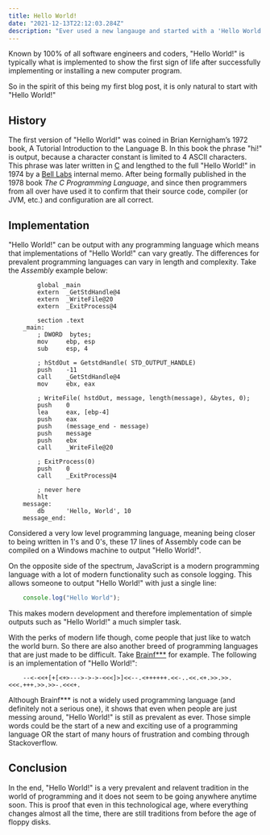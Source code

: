 ```yaml
---
title: Hello World!
date: "2021-12-13T22:12:03.284Z"
description: "Ever used a new langauge and started with a 'Hello World!' output? Find out its origin and a couple uses for it."
---
```


Known by 100% of all software engineers and coders, "Hello World!" is typically what is implemented to show the first sign of life after successfully implementing or installing a new computer program.

So in the spirit of this being my first blog post, it is only natural to start with "Hello World!"

## History ##

The first version of "Hello World!" was coined in Brian Kernigham’s 1972 book, A Tutorial Introduction to the Language B. In this book the phrase "hi!" is output, because a character constant is limited to 4 ASCII characters. This phrase was later written in [C](https://www.cprogramming.com/) and lengthed to the full "Hello World!" in 1974 by a [Bell Labs](https://www.belllabs.com/) internal memo. After being formally published in the 1978 book _The C Programming Language_, and since then programmers from all over have used it to confirm that their source code, compiler (or JVM, etc.) and configuration are all correct. 

## Implementation ##

"Hello World!" can be output with any programming language which means that implementations of "Hello World!" can vary greatly. The differences for prevalent programming languages can vary in length and complexity. Take the _Assembly_ example below:

```assembly
        global _main
        extern  _GetStdHandle@4
        extern  _WriteFile@20
        extern  _ExitProcess@4

        section .text
    _main:
        ; DWORD  bytes;    
        mov     ebp, esp
        sub     esp, 4

        ; hStdOut = GetstdHandle( STD_OUTPUT_HANDLE)
        push    -11
        call    _GetStdHandle@4
        mov     ebx, eax    

        ; WriteFile( hstdOut, message, length(message), &bytes, 0);
        push    0
        lea     eax, [ebp-4]
        push    eax
        push    (message_end - message)
        push    message
        push    ebx
        call    _WriteFile@20

        ; ExitProcess(0)
        push    0
        call    _ExitProcess@4

        ; never here
        hlt
    message:
        db      'Hello, World', 10
    message_end:
```


Considered a very low level programming language, meaning being closer to being written in 1's and 0's, these 17 lines of Assembly code can be compiled on a Windows machine to output "Hello World!".

On the opposite side of the spectrum, JavaScript is a modern programming language with a lot of modern functionality such as console logging. This allows someone to output "Hello World!" with just a single line:

```js
    console.log("Hello World");
```

This makes modern development and therefore implementation of simple outputs such as "Hello World!" a much simpler task. 

With the perks of modern life though, come people that just like to watch the world burn. So there are also another breed of programming languages that are just made to be difficult. Take [Brainf***](https://en.wikipedia.org/wiki/Brainfuck) for example. The following is an implementation of "Hello World!":

```brainfuck
    --<-<<+[+[<+>--->->->-<<<]>]<<--.<++++++.<<-..<<.<+.>>.>>.<<<.+++.>>.>>-.<<<+.
```

Although Brainf*** is not a widely used programming language (and definitely not a serious one), it shows that even when people are just messing around, "Hello World!" is still as prevalent as ever. Those simple words could be the start of a new and exciting use of a programming language OR the start of many hours of frustration and combing through Stackoverflow.


## Conclusion ##

In the end, "Hello World!" is a very prevalent and relavent tradition in the world of programming and it does not seem to be going anywhere anytime soon. This is proof that even in this technological age, where everything changes almost all the time, there are still traditions from before the age of floppy disks.